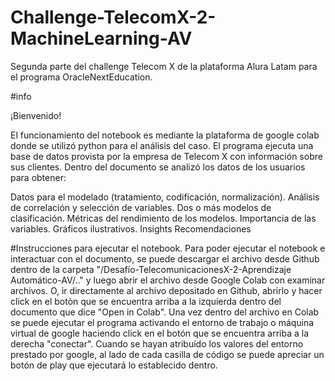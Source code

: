 # Challenge-TelecomX-2-MachineLearning-AV
Segunda parte del challenge Telecom X de la plataforma Alura Latam para el programa OracleNextEducation. 

#info 

¡Bienvenido!

El funcionamiento del notebook es mediante la plataforma de google colab donde se utilizó python para el análisis del caso. El programa ejecuta una base de datos provista por la empresa de Telecom X con información sobre sus clientes. Dentro del documento se analizó los datos de los usuarios para obtener:

Datos para el modelado (tratamiento, codificación, normalización).
Análisis de correlación y selección de variables.
Dos o más modelos de clasificación.
Métricas del rendimiento de los modelos.
Importancia de las variables.
Gráficos ilustrativos. 
Insights Recomendaciones

#Instrucciones para ejecutar el notebook.
Para poder ejecutar el notebook e interactuar con el documento, se puede descargar el archivo desde Github dentro de la carpeta "/Desafío-TelecomunicacionesX-2-Aprendizaje Automático-AV/.." y luego abrir el archivo desde Google Colab con examinar archivos. O, ir directamente al archivo depositado en Github, abrirlo y hacer click en el botòn que se encuentra arriba a la izquierda dentro del documento que dice "Open in Colab". Una vez dentro del archivo en Colab se puede ejecutar el programa activando el entorno de trabajo o máquina virtual de google haciendo click en el botón que se encuentra arriba a la derecha "conectar". Cuando se hayan atribuído los valores del entorno prestado por google, al lado de cada casilla de código se puede apreciar un botón de play que ejecutará lo establecido dentro.
